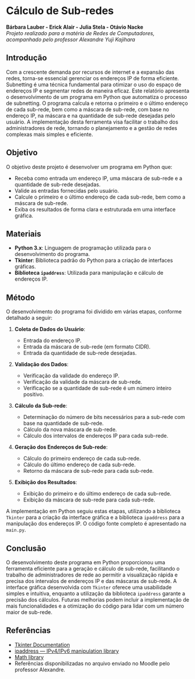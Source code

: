 # Cálculo de Sub-redes

**Bárbara Lauber - Erick Alair - Julia Stela - Otávio Nacke**  
*Projeto realizado para a matéria de Redes de Computadores, acompanhado pelo professor Alexandre Yuji Kajihara*

## Introdução

Com a crescente demanda por recursos de internet e a expansão das redes, torna-se essencial gerenciar os endereços IP de forma eficiente. Subnetting é uma técnica fundamental para otimizar o uso do espaço de endereços IP e segmentar redes de maneira eficaz. Este relatório apresenta o desenvolvimento de um programa em Python que automatiza o processo de subnetting. O programa calcula e retorna o primeiro e o último endereço de cada sub-rede, bem como a máscara de sub-rede, com base no endereço IP, na máscara e na quantidade de sub-rede desejadas pelo usuário. A implementação desta ferramenta visa facilitar o trabalho dos administradores de rede, tornando o planejamento e a gestão de redes complexas mais simples e eficiente.

## Objetivo

O objetivo deste projeto é desenvolver um programa em Python que:

- Receba como entrada um endereço IP, uma máscara de sub-rede e a quantidade de sub-rede desejadas.
- Valide as entradas fornecidas pelo usuário.
- Calcule o primeiro e o último endereço de cada sub-rede, bem como a máscara de sub-rede.
- Exiba os resultados de forma clara e estruturada em uma interface gráfica.

## Materiais

- **Python 3.x**: Linguagem de programação utilizada para o desenvolvimento do programa.
- **Tkinter**: Biblioteca padrão do Python para a criação de interfaces gráficas.
- **Biblioteca `ipaddress`**: Utilizada para manipulação e cálculo de endereços IP.

## Método

O desenvolvimento do programa foi dividido em várias etapas, conforme detalhado a seguir:

1. **Coleta de Dados do Usuário**:
    - Entrada do endereço IP.
    - Entrada da máscara de sub-rede (em formato CIDR).
    - Entrada da quantidade de sub-rede desejadas.

2. **Validação dos Dados**:
    - Verificação da validade do endereço IP.
    - Verificação da validade da máscara de sub-rede.
    - Verificação se a quantidade de sub-rede é um número inteiro positivo.

3. **Cálculo da Sub-rede**:
    - Determinação do número de bits necessários para a sub-rede com base na quantidade de sub-rede.
    - Cálculo da nova máscara de sub-rede.
    - Cálculo dos intervalos de endereços IP para cada sub-rede.

4. **Geração dos Endereços de Sub-rede**:
    - Cálculo do primeiro endereço de cada sub-rede.
    - Cálculo do último endereço de cada sub-rede.
    - Retorno da máscara de sub-rede para cada sub-rede.

5. **Exibição dos Resultados**:
    - Exibição do primeiro e do último endereço de cada sub-rede.
    - Exibição da máscara de sub-rede para cada sub-rede.

A implementação em Python seguiu estas etapas, utilizando a biblioteca `Tkinter` para a criação da interface gráfica e a biblioteca `ipaddress` para a manipulação dos endereços IP. O código fonte completo é apresentado na `main.py`.

## Conclusão

O desenvolvimento deste programa em Python proporcionou uma ferramenta eficiente para a geração e cálculo de sub-rede, facilitando o trabalho de administradores de rede ao permitir a visualização rápida e precisa dos intervalos de endereços IP e das máscaras de sub-rede. A interface gráfica desenvolvida com `Tkinter` oferece uma usabilidade simples e intuitiva, enquanto a utilização da biblioteca `ipaddress` garante a precisão dos cálculos. Futuras melhorias podem incluir a implementação de mais funcionalidades e a otimização do código para lidar com um número maior de sub-rede.

## Referências

- [Tkinter Documentation](https://docs.python.org/3/library/tkinter.html)
- [ipaddress — IPv4/IPv6 manipulation library](https://docs.python.org/3/library/ipaddress.html)
- [Math library](https://docs.python.org/3/library/math.html)
- Referências disponibilizadas no arquivo enviado no Moodle pelo professor Alexandre.
